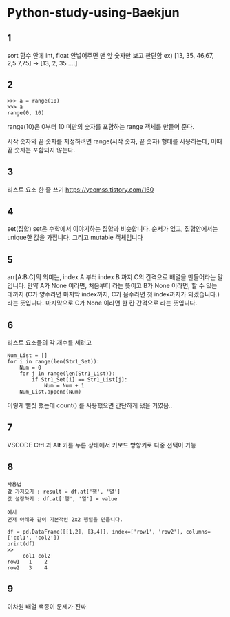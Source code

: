 # Python-study-using-Baekjun


## 1
sort 함수 안에 int, float 안넣어주면 맨 앞 숫자만 보고 판단함
ex) [13, 35, 46,67, 2,5 7,75] → [13, 2, 35 ....]

## 2
~~~
>>> a = range(10)
>>> a
range(0, 10)
~~~

range(10)은 0부터 10 미만의 숫자를 포함하는 range 객체를 만들어 준다.

시작 숫자와 끝 숫자를 지정하려면 range(시작 숫자, 끝 숫자) 형태를 사용하는데, 이때 끝 숫자는 포함되지 않는다.

## 3
리스트 요소 한 줄 쓰기
https://yeomss.tistory.com/160

## 4
set(집합)
set은 수학에서 이야기하는 집합과 비슷합니다.
순서가 없고, 집합안에서는 unique한 값을 가집니다.
그리고 mutable 객체입니다

## 5
arr[A:B:C]의 의미는, index A 부터 index B 까지 C의 간격으로 배열을 만들어라는 말입니다.
만약 A가 None 이라면, 처음부터 라는 뜻이고
B가 None 이라면, 할 수 있는 데까지 (C가 양수라면 마지막 index까지, C가 음수라면 첫 index까지가 되겠습니다.)라는 뜻입니다.
마지막으로 C가 None 이라면 한 칸 간격으로 라는 뜻입니다.

## 6
리스트 요소들의 각 개수를 세려고

~~~
Num_List = []
for i in range(len(Str1_Set)):
    Num = 0
    for j in range(len(Str1_List)):
        if Str1_Set[i] == Str1_List[j]:
            Num = Num + 1
    Num_List.append(Num)
~~~

이렇게 뻘짓 했는데
count() 를 사용했으면 간단하게 됐을 거였음..

## 7
VSCODE Ctrl 과 Alt 키를 누른 상태에서 키보드 방향키로 다중 선택이 가능

## 8 
~~~
사용법
값 가져오기 : result = df.at['행', '열']
값 설정하기 : df.at['행', '열'] = value

예시
먼저 아래와 같이 기본적인 2x2 행렬을 만듭니다.

df = pd.DataFrame([[1,2], [3,4]], index=['row1', 'row2'], columns=['col1', 'col2'])
print(df)
>>
     col1 col2
row1   1    2 
row2   3    4
~~~

## 9
이차원 배열 색종이 문제가 진짜 
